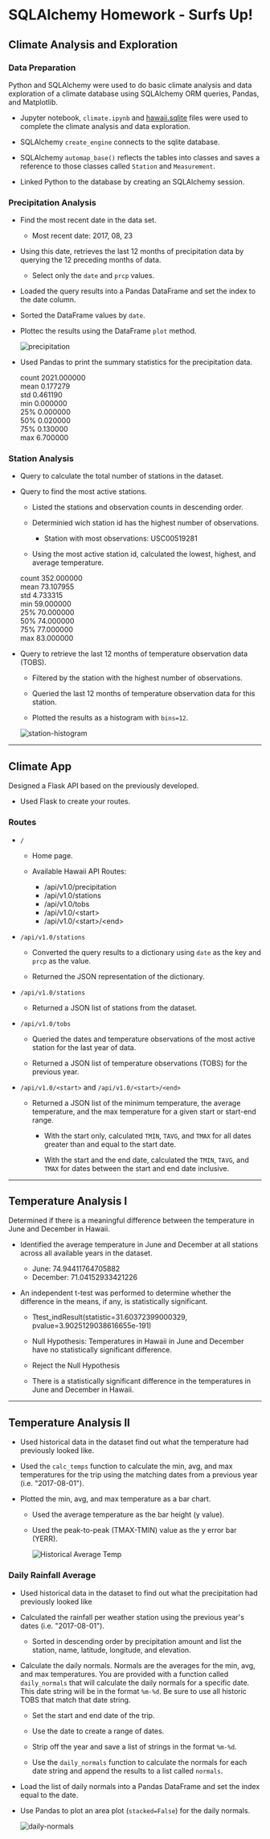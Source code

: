 # SQLAlchemy Homework - Surfs Up!

## Climate Analysis and Exploration

### Data Preparation

Python and SQLAlchemy were used to do basic climate analysis and data exploration of a climate database using SQLAlchemy ORM queries, Pandas, and Matplotlib.

* Jupyter notebook, `climate.ipynb` and [hawaii.sqlite](Resources/hawaii.sqlite) files were used to complete the climate analysis and data exploration.

* SQLAlchemy `create_engine` connects to the sqlite database.

* SQLAlchemy `automap_base()` reflects the tables into classes and saves a reference to those classes called `Station` and `Measurement`.

* Linked Python to the database by creating an SQLAlchemy session.


### Precipitation Analysis

* Find the most recent date in the data set.

  * Most recent date: 2017, 08, 23

* Using this date, retrieves the last 12 months of precipitation data by querying the 12 preceding months of data. 

  * Select only the `date` and `prcp` values.

* Loaded the query results into a Pandas DataFrame and set the index to the date column.

* Sorted the DataFrame values by `date`.

* Plottec the results using the DataFrame `plot` method.

  ![precipitation](Images/precipitation.png)

* Used Pandas to print the summary statistics for the precipitation data.

  count	2021.000000<br/>
  mean	0.177279<br/>
  std	  0.461190<br/>
  min	  0.000000<br/>
  25%	  0.000000<br/>
  50%	  0.020000<br/>
  75%	  0.130000<br/>
  max	  6.700000 <br/>


### Station Analysis

* Query to calculate the total number of stations in the dataset.

* Query to find the most active stations.

  * Listed the stations and observation counts in descending order.

  * Determinied wich station id has the highest number of observations.
    * Station with most observations: USC00519281

  * Using the most active station id, calculated the lowest, highest, and average temperature.

  count	352.000000 <br/>
  mean	73.107955 <br/>
  std	4.733315 <br/>
  min	59.000000 <br/>
  25%	70.000000 <br/>
  50%	74.000000 <br/>
  75%	77.000000 <br/>
  max	83.000000 <br/>

* Query to retrieve the last 12 months of temperature observation data (TOBS).

  * Filtered by the station with the highest number of observations.

  * Queried the last 12 months of temperature observation data for this station.

  * Plotted the results as a histogram with `bins=12`.

  ![station-histogram](Images/station-histogram.png)


- - -

## Climate App

Designed a Flask API based on the previously developed.

* Used Flask to create your routes.

### Routes

* `/`

  * Home page.

  * Available Hawaii API Routes:

      * /api/v1.0/precipitation<br/>
      * /api/v1.0/stations<br/>
      * /api/v1.0/tobs<br/>
      * /api/v1.0/&lt;start&gt;<br/>
      * /api/v1.0/&lt;start&gt;/&lt;end&gt;

 * `/api/v1.0/stations` 
 
    * Converted the query results to a dictionary using `date` as the key and `prcp` as the value.

    * Returned the JSON representation of the dictionary.

* `/api/v1.0/stations`

  * Returned a JSON list of stations from the dataset.

* `/api/v1.0/tobs`
  
  * Queried the dates and temperature observations of the most active station for the last year of data.

  * Returned a JSON list of temperature observations (TOBS) for the previous year.

* `/api/v1.0/<start>` and `/api/v1.0/<start>/<end>`

  * Returned a JSON list of the minimum temperature, the average temperature, and the max temperature for a given start or start-end range.

    * With the start only, calculated `TMIN`, `TAVG`, and `TMAX` for all dates greater than and equal to the start date.

    * With the start and the end date, calculated the `TMIN`, `TAVG`, and `TMAX` for dates between the start and end date inclusive.

- - -

## Temperature Analysis I

Determined if there is a meaningful difference between the temperature in June and December in Hawaii.

* Identified the average temperature in June and December at all stations across all available years in the dataset.

  * June: 74.94411764705882
  * December: 71.04152933421226

* An independent t-test was performed to determine whether the difference in the means, if any, is statistically significant. 

  * Ttest_indResult(statistic=31.60372399000329, pvalue=3.9025129038616655e-191)
  
  * Null Hypothesis: Temperatures in Hawaii in June and December have no statistically significant difference.

  * Reject the Null Hypothesis

  * There is a statistically significant difference in the temperatures in June and December in Hawaii.

- - -

## Temperature Analysis II

* Used historical data in the dataset find out what the temperature had previously looked like.

* Used the `calc_temps` function to calculate the min, avg, and max temperatures for the trip using the matching dates from a previous year (i.e. "2017-08-01").

* Plotted the min, avg, and max temperature as a bar chart.

  * Used the average temperature as the bar height (y value).

  * Used the peak-to-peak (TMAX-TMIN) value as the y error bar (YERR).

    ![Historical Average Temp](Images/vacation_ave_temps.png)

### Daily Rainfall Average

* Used historical data in the dataset to find out what the precipitation had previously looked like

* Calculated the rainfall per weather station using the previous year's dates (i.e. "2017-08-01").

  * Sorted  in descending order by precipitation amount and list the station, name, latitude, longitude, and elevation.

* Calculate the daily normals. Normals are the averages for the min, avg, and max temperatures. You are provided with a function called `daily_normals` that will calculate the daily normals for a specific date. This date string will be in the format `%m-%d`. Be sure to use all historic TOBS that match that date string.

  * Set the start and end date of the trip.

  * Use the date to create a range of dates.

  * Strip off the year and save a list of strings in the format `%m-%d`.

  * Use the `daily_normals` function to calculate the normals for each date string and append the results to a list called `normals`.

* Load the list of daily normals into a Pandas DataFrame and set the index equal to the date.

* Use Pandas to plot an area plot (`stacked=False`) for the daily normals.

  ![daily-normals](Images/vacation_ave_precip.png)



